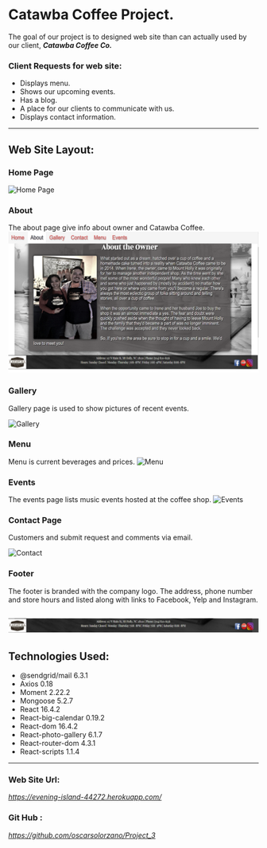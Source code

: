# **Catawba Coffee Project.**
The goal of our project is to designed web site than can actually used by our client, **_Catawba Coffee Co._** 


### **Client Requests for web site:**
* Displays menu.
* Shows our upcoming events.
* Has a blog.
* A place for our clients to communicate with us. 
* Displays contact information. 



___


## **Web Site Layout:**

### **Home Page**
![Home Page](https://raw.githubusercontent.com/oscarsolorzano/Project_3/master/client/src/images/cchome.png)

### **About**
The about page give info about owner and Catawba Coffee.
![About](/client/src/images/ccabout.png)

### **Gallery**

Gallery page is used to show pictures of recent events.

![Gallery](https://raw.githubusercontent.com/oscarsolorzano/Project_3/master/client/src/images/ccgallery.png)


### **Menu**

Menu is current beverages and prices.
![Menu](https://raw.githubusercontent.com/oscarsolorzano/Project_3/master/client/src/images/ccmenu.png)

### **Events**

The events page lists music events hosted at the coffee shop.
![Events](https://raw.githubusercontent.com/oscarsolorzano/Project_3/master/client/src/images/ccevents.png)

### **Contact Page**
Customers and submit request and comments via email.

![Contact](https://raw.githubusercontent.com/oscarsolorzano/Project_3/master/client/src/images/cccontact.png)


### **Footer**

The footer is branded with the company logo.  The address, phone number and store hours and listed along with links to Facebook, Yelp and Instagram.

![About](/client/src/images/ccfooter.png)
---
## **Technologies Used:**
* @sendgrid/mail 6.3.1
* Axios 0.18
* Moment   2.22.2 
* Mongoose   5.2.7 
* React   16.4.2 
* React-big-calendar   0.19.2 
* React-dom   16.4.2 
* React-photo-gallery   6.1.7 
* React-router-dom   4.3.1 
* React-scripts   1.1.4 

---
### **Web Site Url:**
  *https://evening-island-44272.herokuapp.com/*

### **Git Hub :**
*https://github.com/oscarsolorzano/Project_3*